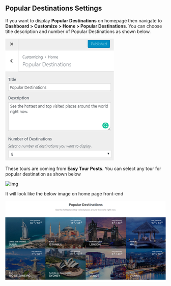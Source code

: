 ## **Popular Destinations Settings**

If you want to display **Popular Destinations** on homepage then navigate to **Dashboard > Customize > Home > Popular Destinations**. You can choose title description and number of Popular Destinations as shown below.

![img](../../img/homepage-popular-destinations.png)

These tours are coming from **Easy Tour Posts**. You can select any tour for popular destination as shown below

![img](../../img/abc.png)

It will look like the below image on home page front-end

![img](../../img/homepage-popular-destinations-front.png)